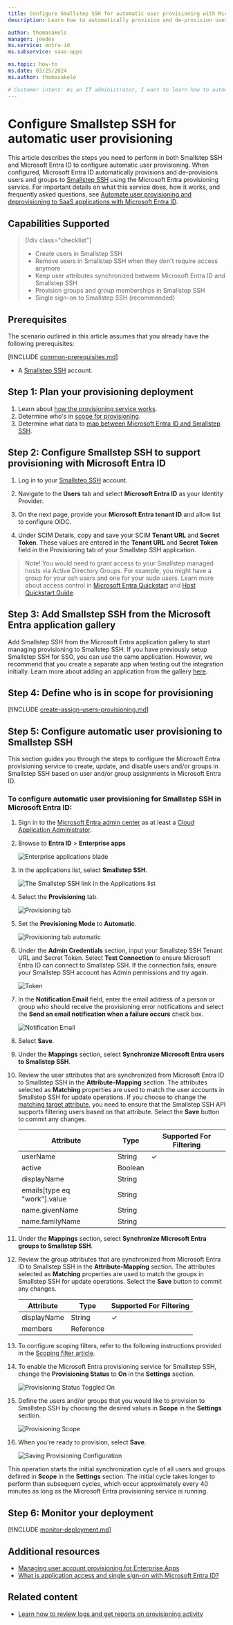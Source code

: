 ```yaml
---
title: Configure Smallstep SSH for automatic user provisioning with Microsoft Entra ID
description: Learn how to automatically provision and de-provision user accounts from Microsoft Entra ID to Smallstep SSH.

author: thomasakelo
manager: jeedes
ms.service: entra-id
ms.subservice: saas-apps

ms.topic: how-to
ms.date: 03/25/2024
ms.author: thomasakelo

# Customer intent: As an IT administrator, I want to learn how to automatically provision and deprovision user accounts from Microsoft Entra ID to Smallstep SSH so that I can streamline the user management process and ensure that users have the appropriate access to Smallstep SSH.
---
```


# Configure Smallstep SSH for automatic user provisioning

This article describes the steps you need to perform in both Smallstep SSH and Microsoft Entra ID to configure automatic user provisioning. When configured, Microsoft Entra ID automatically provisions and de-provisions users and groups to [Smallstep SSH](https://smallstep.com) using the Microsoft Entra provisioning service. For important details on what this service does, how it works, and frequently asked questions, see [Automate user provisioning and deprovisioning to SaaS applications with Microsoft Entra ID](~/identity/app-provisioning/user-provisioning.md). 


## Capabilities Supported
> [!div class="checklist"]
> * Create users in Smallstep SSH
> * Remove users in Smallstep SSH when they don't require access anymore
> * Keep user attributes synchronized between Microsoft Entra ID and Smallstep SSH
> * Provision groups and group memberships in Smallstep SSH
> * Single sign-on to Smallstep SSH (recommended)

## Prerequisites

The scenario outlined in this article assumes that you already have the following prerequisites:

[!INCLUDE [common-prerequisites.md](~/identity/saas-apps/includes/common-prerequisites.md)]
* A [Smallstep SSH](https://smallstep.com/sso-ssh/) account.

## Step 1: Plan your provisioning deployment
1. Learn about [how the provisioning service works](~/identity/app-provisioning/user-provisioning.md).
2. Determine who's in [scope for provisioning](~/identity/app-provisioning/define-conditional-rules-for-provisioning-user-accounts.md).
3. Determine what data to [map between Microsoft Entra ID and Smallstep SSH](~/identity/app-provisioning/customize-application-attributes.md). 

<a name='step-2-configure-smallstep-ssh-to-support-provisioning-with-azure-ad'></a>

## Step 2: Configure Smallstep SSH to support provisioning with Microsoft Entra ID

1. Log in to your [Smallstep SSH](https://smallstep.com/sso-ssh/) account.

2. Navigate to the **Users** tab and select **Microsoft Entra ID** as your Identity Provider.

3. On the next page, provide your **Microsoft Entra tenant ID** and allow list to configure OIDC.

4. Under SCIM Details, copy and save your SCIM **Tenant URL** and **Secret Token**. These values are entered in the **Tenant URL** and **Secret Token** field in the Provisioning tab of your Smallstep SSH application.

>Note! 
>You would need to grant access to your Smallstep managed hosts via Active Directory Groups. For example, you might have a group for your ssh users and one for your sudo users. Learn more about access control in [Microsoft Entra Quickstart](https://smallstep.com/docs/ssh/azure-ad) and [Host Quickstart Guide](https://smallstep.com/docs/ssh/hosts).

<a name='step-3-add-smallstep-ssh-from-the-azure-ad-application-gallery'></a>

## Step 3: Add Smallstep SSH from the Microsoft Entra application gallery

Add Smallstep SSH from the Microsoft Entra application gallery to start managing provisioning to Smallstep SSH. If you have previously setup Smallstep SSH for SSO, you can use the same application. However, we recommend that you create a separate app when testing out the integration initially. Learn more about adding an application from the gallery [here](~/identity/enterprise-apps/add-application-portal.md). 

## Step 4: Define who is in scope for provisioning 

[!INCLUDE [create-assign-users-provisioning.md](~/identity/saas-apps/includes/create-assign-users-provisioning.md)]

## Step 5: Configure automatic user provisioning to Smallstep SSH 

This section guides you through the steps to configure the Microsoft Entra provisioning service to create, update, and disable users and/or groups in Smallstep SSH based on user and/or group assignments in Microsoft Entra ID.

<a name='to-configure-automatic-user-provisioning-for-smallstep-ssh-in-azure-ad'></a>

### To configure automatic user provisioning for Smallstep SSH in Microsoft Entra ID:

1. Sign in to the [Microsoft Entra admin center](https://entra.microsoft.com) as at least a [Cloud Application Administrator](~/identity/role-based-access-control/permissions-reference.md#cloud-application-administrator).
1. Browse to **Entra ID** > **Enterprise apps**

	![Enterprise applications blade](common/enterprise-applications.png)

1. In the applications list, select **Smallstep SSH**.

	![The Smallstep SSH link in the Applications list](common/all-applications.png)

3. Select the **Provisioning** tab.

	![Provisioning tab](common/provisioning.png)

4. Set the **Provisioning Mode** to **Automatic**.

	![Provisioning tab automatic](common/provisioning-automatic.png)

5. Under the **Admin Credentials** section, input your Smallstep SSH Tenant URL and Secret Token. Select **Test Connection** to ensure Microsoft Entra ID can connect to Smallstep SSH. If the connection fails, ensure your Smallstep SSH account has Admin permissions and try again.

 	![Token](common/provisioning-testconnection-tenanturltoken.png)

6. In the **Notification Email** field, enter the email address of a person or group who should receive the provisioning error notifications and select the **Send an email notification when a failure occurs** check box.

	![Notification Email](common/provisioning-notification-email.png)

7. Select **Save**.

8. Under the **Mappings** section, select **Synchronize Microsoft Entra users to Smallstep SSH**.

9. Review the user attributes that are synchronized from Microsoft Entra ID to Smallstep SSH in the **Attribute-Mapping** section. The attributes selected as **Matching** properties are used to match the user accounts in Smallstep SSH for update operations. If you choose to change the [matching target attribute](~/identity/app-provisioning/customize-application-attributes.md), you need to ensure that the Smallstep SSH API supports filtering users based on that attribute. Select the **Save** button to commit any changes.

   |Attribute|Type|Supported For Filtering|
   |---|---|--|
   |userName|String|&check;|
   |active|Boolean|
   |displayName|String|
   |emails[type eq "work"].value|String|
   |name.givenName|String|
   |name.familyName|String|

10. Under the **Mappings** section, select **Synchronize Microsoft Entra groups to Smallstep SSH**.

11. Review the group attributes that are synchronized from Microsoft Entra ID to Smallstep SSH in the **Attribute-Mapping** section. The attributes selected as **Matching** properties are used to match the groups in Smallstep SSH for update operations. Select the **Save** button to commit any changes.

      |Attribute|Type|Supported For Filtering|
      |---|---|---|
      |displayName|String|&check;|
      |members|Reference|

12. To configure scoping filters, refer to the following instructions provided in the [Scoping filter  article](~/identity/app-provisioning/define-conditional-rules-for-provisioning-user-accounts.md).

13. To enable the Microsoft Entra provisioning service for Smallstep SSH, change the **Provisioning Status** to **On** in the **Settings** section.

	![Provisioning Status Toggled On](common/provisioning-toggle-on.png)

14. Define the users and/or groups that you would like to provision to Smallstep SSH by choosing the desired values in **Scope** in the **Settings** section.

	![Provisioning Scope](common/provisioning-scope.png)

15. When you're ready to provision, select **Save**.

	![Saving Provisioning Configuration](common/provisioning-configuration-save.png)

This operation starts the initial synchronization cycle of all users and groups defined in **Scope** in the **Settings** section. The initial cycle takes longer to perform than subsequent cycles, which occur approximately every 40 minutes as long as the Microsoft Entra provisioning service is running. 

## Step 6: Monitor your deployment

[!INCLUDE [monitor-deployment.md](~/identity/saas-apps/includes/monitor-deployment.md)]

## Additional resources

* [Managing user account provisioning for Enterprise Apps](~/identity/app-provisioning/configure-automatic-user-provisioning-portal.md)
* [What is application access and single sign-on with Microsoft Entra ID?](~/identity/enterprise-apps/what-is-single-sign-on.md)

## Related content

* [Learn how to review logs and get reports on provisioning activity](~/identity/app-provisioning/check-status-user-account-provisioning.md)
